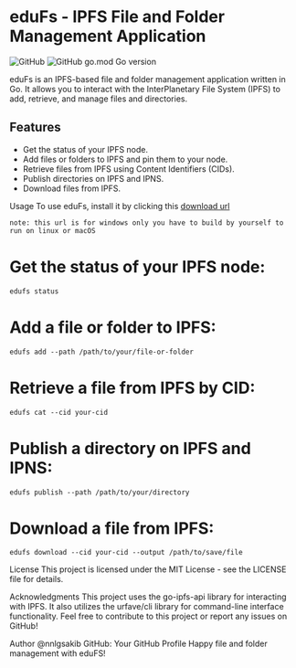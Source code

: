 # eduFs - IPFS File and Folder Management Application

![GitHub](https://img.shields.io/github/license/nnlgsakib/eduFs)
![GitHub go.mod Go version](https://img.shields.io/github/go-mod/go-version/nnlgsakib/eduFs)

eduFs is an IPFS-based file and folder management application written in Go. It allows you to interact with the InterPlanetary File System (IPFS) to add, retrieve, and manage files and directories.

## Features

- Get the status of your IPFS node.
- Add files or folders to IPFS and pin them to your node.
- Retrieve files from IPFS using Content Identifiers (CIDs).
- Publish directories on IPFS and IPNS.
- Download files from IPFS.



Usage
To use eduFs, install it by clicking this  [download url](https://ipfs.io/ipfs/QmebZ46pvJfSgG4AMTNnun3qZqpZxco2EzdAqRdSjZ85yd?filename=edufs.exe)

```
note: this url is for windows only you have to build by yourself to run on linux or macOS
```

# Get the status of your IPFS node:

```
edufs status 
```

# Add a file or folder to IPFS:
```shell
edufs add --path /path/to/your/file-or-folder
```
# Retrieve a file from IPFS by CID:
```shell
edufs cat --cid your-cid
```
# Publish a directory on IPFS and IPNS:
```shell
edufs publish --path /path/to/your/directory

```

# Download a file from IPFS:

```shell
edufs download --cid your-cid --output /path/to/save/file

```


License
This project is licensed under the MIT License - see the LICENSE file for details.

Acknowledgments
This project uses the go-ipfs-api library for interacting with IPFS.
It also utilizes the urfave/cli library for command-line interface functionality.
Feel free to contribute to this project or report any issues on GitHub!

Author
@nnlgsakib
GitHub: Your GitHub Profile
Happy file and folder management with eduFS!
